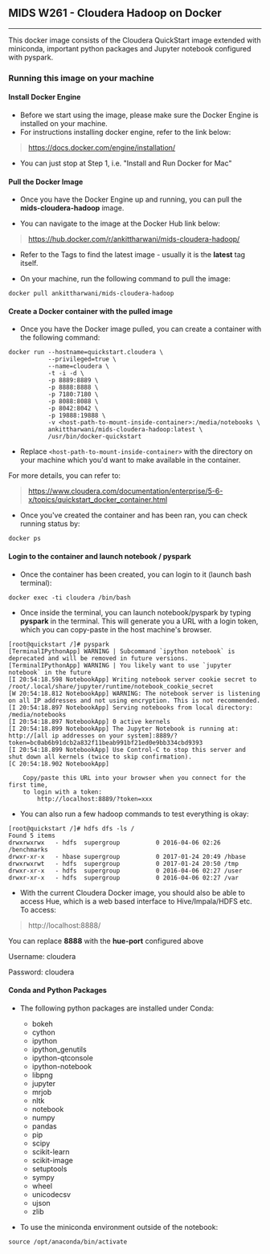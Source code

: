 ## MIDS W261 - Cloudera Hadoop on Docker

---
This docker image consists of the Cloudera QuickStart image extended with miniconda, important python packages and Jupyter notebook configured with pyspark.

### Running this image on your machine

#### Install Docker Engine
* Before we start using the image, please make sure the Docker Engine is installed on your machine.
* For instructions installing docker engine, refer to the link below:
> https://docs.docker.com/engine/installation/

* You can just stop at Step 1, i.e. "Install and Run Docker for Mac"



#### Pull the Docker Image
* Once you have the Docker Engine up and running, you can pull the **mids-cloudera-hadoop** image.

* You can navigate to the image at the Docker Hub link below:
> https://hub.docker.com/r/ankittharwani/mids-cloudera-hadoop/

* Refer to the Tags to find the latest image - usually it is the **latest** tag itself.

* On your machine, run the following command to pull the image:
```
docker pull ankittharwani/mids-cloudera-hadoop
```



#### Create a Docker container with the pulled image
* Once you have the Docker image pulled, you can create a container with the following command:

```
docker run --hostname=quickstart.cloudera \
           --privileged=true \
           --name=cloudera \
           -t -i -d \
           -p 8889:8889 \
           -p 8888:8888 \
           -p 7180:7180 \
           -p 8088:8088 \
           -p 8042:8042 \
           -p 19888:19888 \
           -v <host-path-to-mount-inside-container>:/media/notebooks \
           ankittharwani/mids-cloudera-hadoop:latest \
           /usr/bin/docker-quickstart
```
* Replace `<host-path-to-mount-inside-container>` with the directory on your machine which you'd want to make available in the container.

For more details, you can refer to:
> https://www.cloudera.com/documentation/enterprise/5-6-x/topics/quickstart_docker_container.html

* Once you've created the container and has been ran, you can check running status by:
```
docker ps
```



#### Login to the container and launch notebook / pyspark

* Once the container has been created, you can login to it (launch bash terminal):
```
docker exec -ti cloudera /bin/bash
```

* Once inside the terminal, you can launch notebook/pyspark by typing **pyspark** in the terminal. This will generate you a URL with a login token, which you can copy-paste in the host machine's browser.
```
[root@quickstart /]# pyspark
[TerminalIPythonApp] WARNING | Subcommand `ipython notebook` is deprecated and will be removed in future versions.
[TerminalIPythonApp] WARNING | You likely want to use `jupyter notebook` in the future
[I 20:54:18.598 NotebookApp] Writing notebook server cookie secret to /root/.local/share/jupyter/runtime/notebook_cookie_secret
[W 20:54:18.812 NotebookApp] WARNING: The notebook server is listening on all IP addresses and not using encryption. This is not recommended.
[I 20:54:18.897 NotebookApp] Serving notebooks from local directory: /media/notebooks
[I 20:54:18.897 NotebookApp] 0 active kernels
[I 20:54:18.899 NotebookApp] The Jupyter Notebook is running at: http://[all ip addresses on your system]:8889/?token=bc0ab6b91dcb2a832f11beab991bf21ed0e9bb334cbd9393
[I 20:54:18.899 NotebookApp] Use Control-C to stop this server and shut down all kernels (twice to skip confirmation).
[C 20:54:18.902 NotebookApp]

    Copy/paste this URL into your browser when you connect for the first time,
    to login with a token:
        http://localhost:8889/?token=xxx
```

* You can also run a few hadoop commands to test everything is okay:
```
[root@quickstart /]# hdfs dfs -ls /
Found 5 items
drwxrwxrwx   - hdfs  supergroup          0 2016-04-06 02:26 /benchmarks
drwxr-xr-x   - hbase supergroup          0 2017-01-24 20:49 /hbase
drwxrwxrwt   - hdfs  supergroup          0 2017-01-24 20:50 /tmp
drwxr-xr-x   - hdfs  supergroup          0 2016-04-06 02:27 /user
drwxr-xr-x   - hdfs  supergroup          0 2016-04-06 02:27 /var
```

* With the current Cloudera Docker image, you should also be able to access Hue, which is a web based interface to Hive/Impala/HDFS etc. To access:

> http://localhost:8888/

You can replace **8888** with the **hue-port** configured above

Username: cloudera

Password: cloudera


#### Conda and Python Packages

* The following python packages are installed under Conda:
	* bokeh
	* cython
	* ipython
	* ipython_genutils
	* ipython-qtconsole
	* ipython-notebook
	* libpng
	* jupyter
	* mrjob
	* nltk
	* notebook
	* numpy
	* pandas
	* pip
	* scipy
	* scikit-learn
	* scikit-image
	* setuptools
	* sympy
	* wheel
	* unicodecsv
	* ujson
	* zlib

* To use the miniconda environment outside of the notebook:
```
source /opt/anaconda/bin/activate
```